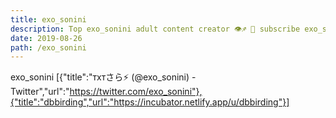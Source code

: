 ```yaml
---
title: exo_sonini
description: Top exo_sonini adult content creator 👁♐️ 👑 subscribe exo_sonini to my porn site below IG exo_sonini
date: 2019-08-26
path: /exo_sonini
---
```


exo_sonini
[{"title":"тxтさら⚡️ (@exo_sonini) - Twitter","url":"https://twitter.com/exo_sonini"},{"title":"dbbirding","url":"https://incubator.netlify.app/u/dbbirding"}]

